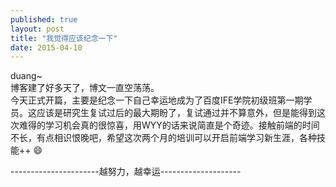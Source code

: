 ```yaml
---
published: true
layout: post
title: "我觉得应该纪念一下"
date: 2015-04-10
---
```

duang~  
博客建了好多天了，博文一直空荡荡。  
今天正式开篇，主要是纪念一下自己幸运地成为了百度IFE学院初级班第一期学员。这应该是研究生复试过后的最大期盼了，复试通过并不算意外，但是能得到这次难得的学习机会真的很惊喜，用WYY的话来说简直是个奇迹。接触前端的时间不长，有点相识恨晚吧，希望这次两个月的培训可以开启前端学习新生涯，各种技能++ 😄




----------------------越努力，越幸运--------------------


